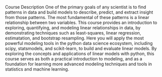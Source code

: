 Course Description
One of the primary goals of any scientist is to find patterns in data and build models to describe, predict, and extract insight from those patterns. The most fundamental of these patterns is a linear relationship between two variables. This course provides an introduction to exploring, quantifying, and modeling linear relationships in data, by demonstrating techniques such as least-squares, linear regression, estimatation, and bootstrap resampling. Here you will apply the most powerful modeling tools in the python data science ecosystem, including scipy, statsmodels, and scikit-learn, to build and evaluate linear models. By exploring the concepts and applications of linear models with python, this course serves as both a practical introduction to modeling, and as a foundation for learning more advanced modeling techniques and tools in statistics and machine learning.
